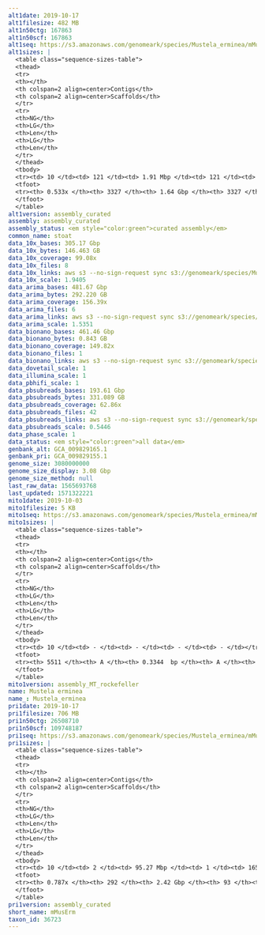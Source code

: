 ```yaml
---
alt1date: 2019-10-17
alt1filesize: 482 MB
alt1n50ctg: 167863
alt1n50scf: 167863
alt1seq: https://s3.amazonaws.com/genomeark/species/Mustela_erminea/mMusErm1/assembly_curated/mMusErm1.alt.cur.20191017.fasta.gz
alt1sizes: |
  <table class="sequence-sizes-table">
  <thead>
  <tr>
  <th></th>
  <th colspan=2 align=center>Contigs</th>
  <th colspan=2 align=center>Scaffolds</th>
  </tr>
  <tr>
  <th>NG</th>
  <th>LG</th>
  <th>Len</th>
  <th>LG</th>
  <th>Len</th>
  </tr>
  </thead>
  <tbody>
  <tr><td> 10 </td><td> 121 </td><td> 1.91 Mbp </td><td> 121 </td><td> 1.91 Mbp </td></tr>  <tr><td> 20 </td><td> 322 </td><td> 1.30 Mbp </td><td> 322 </td><td> 1.30 Mbp </td></tr>  <tr><td> 30 </td><td> 614 </td><td> 0.87 Mbp </td><td> 614 </td><td> 0.87 Mbp </td></tr>  <tr><td> 40 </td><td> 1080 </td><td> 0.51 Mbp </td><td> 1080 </td><td> 0.51 Mbp </td></tr>  <tr style="background-color:#cccccc;"><td> 50 </td><td> 2072 </td><td> 0.17 Mbp </td><td> 2072 </td><td> 0.17 Mbp </td></tr>  <tr><td> 60 </td><td> - </td><td> - </td><td> - </td><td> - </td></tr>  <tr><td> 70 </td><td> - </td><td> - </td><td> - </td><td> - </td></tr>  <tr><td> 80 </td><td> - </td><td> - </td><td> - </td><td> - </td></tr>  <tr><td> 90 </td><td> - </td><td> - </td><td> - </td><td> - </td></tr>  <tr><td> 100 </td><td> - </td><td> - </td><td> - </td><td> - </td></tr>  </tbody>
  <tfoot>
  <tr><th> 0.533x </th><th> 3327 </th><th> 1.64 Gbp </th><th> 3327 </th><th> 1.64 Gbp </th></tr>
  </tfoot>
  </table>
alt1version: assembly_curated
assembly: assembly_curated
assembly_status: <em style="color:green">curated assembly</em>
common_name: stoat
data_10x_bases: 305.17 Gbp
data_10x_bytes: 146.463 GB
data_10x_coverage: 99.08x
data_10x_files: 8
data_10x_links: aws s3 --no-sign-request sync s3://genomeark/species/Mustela_erminea/mMusErm1/genomic_data/10x/ .<br>
data_10x_scale: 1.9405
data_arima_bases: 481.67 Gbp
data_arima_bytes: 292.220 GB
data_arima_coverage: 156.39x
data_arima_files: 6
data_arima_links: aws s3 --no-sign-request sync s3://genomeark/species/Mustela_erminea/mMusErm1/genomic_data/arima/ .<br>
data_arima_scale: 1.5351
data_bionano_bases: 461.46 Gbp
data_bionano_bytes: 0.843 GB
data_bionano_coverage: 149.82x
data_bionano_files: 1
data_bionano_links: aws s3 --no-sign-request sync s3://genomeark/species/Mustela_erminea/mMusErm1/genomic_data/bionano/ .<br>
data_dovetail_scale: 1
data_illumina_scale: 1
data_pbhifi_scale: 1
data_pbsubreads_bases: 193.61 Gbp
data_pbsubreads_bytes: 331.089 GB
data_pbsubreads_coverage: 62.86x
data_pbsubreads_files: 42
data_pbsubreads_links: aws s3 --no-sign-request sync s3://genomeark/species/Mustela_erminea/mMusErm1/genomic_data/pacbio/ . --exclude "*ccs*bam*"<br>
data_pbsubreads_scale: 0.5446
data_phase_scale: 1
data_status: <em style="color:green">all data</em>
genbank_alt: GCA_009829165.1
genbank_pri: GCA_009829155.1
genome_size: 3080000000
genome_size_display: 3.08 Gbp
genome_size_method: null
last_raw_data: 1565693768
last_updated: 1571322221
mito1date: 2019-10-03
mito1filesize: 5 KB
mito1seq: https://s3.amazonaws.com/genomeark/species/Mustela_erminea/mMusErm1/assembly_MT_rockefeller/mMusErm1.MT.20191003.fasta.gz
mito1sizes: |
  <table class="sequence-sizes-table">
  <thead>
  <tr>
  <th></th>
  <th colspan=2 align=center>Contigs</th>
  <th colspan=2 align=center>Scaffolds</th>
  </tr>
  <tr>
  <th>NG</th>
  <th>LG</th>
  <th>Len</th>
  <th>LG</th>
  <th>Len</th>
  </tr>
  </thead>
  <tbody>
  <tr><td> 10 </td><td> - </td><td> - </td><td> - </td><td> - </td></tr>  <tr><td> 20 </td><td> - </td><td> - </td><td> - </td><td> - </td></tr>  <tr><td> 30 </td><td> - </td><td> - </td><td> - </td><td> - </td></tr>  <tr><td> 40 </td><td> - </td><td> - </td><td> - </td><td> - </td></tr>  <tr style="background-color:#cccccc;"><td> 50 </td><td> - </td><td style="background-color:#ff8888;"> - </td><td> - </td><td style="background-color:#ff8888;"> - </td></tr>  <tr><td> 60 </td><td> - </td><td> - </td><td> - </td><td> - </td></tr>  <tr><td> 70 </td><td> - </td><td> - </td><td> - </td><td> - </td></tr>  <tr><td> 80 </td><td> - </td><td> - </td><td> - </td><td> - </td></tr>  <tr><td> 90 </td><td> - </td><td> - </td><td> - </td><td> - </td></tr>  <tr><td> 100 </td><td> - </td><td> - </td><td> - </td><td> - </td></tr>  </tbody>
  <tfoot>
  <tr><th> 5511 </th><th> A </th><th> 0.3344  bp </th><th> A </th><th> 0.3344  bp </th></tr>
  </tfoot>
  </table>
mito1version: assembly_MT_rockefeller
name: Mustela erminea
name_: Mustela_erminea
pri1date: 2019-10-17
pri1filesize: 706 MB
pri1n50ctg: 26508710
pri1n50scf: 109748187
pri1seq: https://s3.amazonaws.com/genomeark/species/Mustela_erminea/mMusErm1/assembly_curated/mMusErm1.pri.cur.20191017.fasta.gz
pri1sizes: |
  <table class="sequence-sizes-table">
  <thead>
  <tr>
  <th></th>
  <th colspan=2 align=center>Contigs</th>
  <th colspan=2 align=center>Scaffolds</th>
  </tr>
  <tr>
  <th>NG</th>
  <th>LG</th>
  <th>Len</th>
  <th>LG</th>
  <th>Len</th>
  </tr>
  </thead>
  <tbody>
  <tr><td> 10 </td><td> 2 </td><td> 95.27 Mbp </td><td> 1 </td><td> 165.68 Mbp </td></tr>  <tr><td> 20 </td><td> 6 </td><td> 66.52 Mbp </td><td> 3 </td><td> 151.34 Mbp </td></tr>  <tr><td> 30 </td><td> 11 </td><td> 48.95 Mbp </td><td> 5 </td><td> 145.11 Mbp </td></tr>  <tr><td> 40 </td><td> 19 </td><td> 34.66 Mbp </td><td> 7 </td><td> 130.15 Mbp </td></tr>  <tr style="background-color:#cccccc;"><td> 50 </td><td> 29 </td><td style="background-color:#88ff88;"> 26.51 Mbp </td><td> 10 </td><td style="background-color:#88ff88;"> 109.75 Mbp </td></tr>  <tr><td> 60 </td><td> 44 </td><td> 16.14 Mbp </td><td> 13 </td><td> 92.90 Mbp </td></tr>  <tr><td> 70 </td><td> 68 </td><td> 10.30 Mbp </td><td> 16 </td><td> 85.47 Mbp </td></tr>  <tr><td> 80 </td><td> - </td><td> - </td><td> - </td><td> - </td></tr>  <tr><td> 90 </td><td> - </td><td> - </td><td> - </td><td> - </td></tr>  <tr><td> 100 </td><td> - </td><td> - </td><td> - </td><td> - </td></tr>  </tbody>
  <tfoot>
  <tr><th> 0.787x </th><th> 292 </th><th> 2.42 Gbp </th><th> 93 </th><th> 2.45 Gbp </th></tr>
  </tfoot>
  </table>
pri1version: assembly_curated
short_name: mMusErm
taxon_id: 36723
---
```

